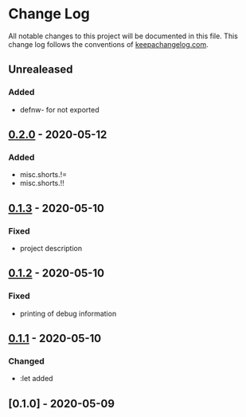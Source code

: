 # Change Log
All notable changes to this project will be documented in this file. This change log follows the conventions of [keepachangelog.com](http://keepachangelog.com/).


## Unrealeased

### Added 
- defnw- for not exported

## [0.2.0] - 2020-05-12

### Added
-  misc.shorts.!=
-  misc.shorts.!!


## [0.1.3] - 2020-05-10

### Fixed
-  project description


## [0.1.2] - 2020-05-10

### Fixed
-  printing of debug information


## [0.1.1] - 2020-05-10

### Changed
-  :let added


## [0.1.0] - 2020-05-09


[Unreleased]: https://github.com/your-name/defnw/compare/0.2.0...HEAD
[0.2.0]: https://github.com/your-name/defnw/compare/0.1.3...0.2.0
[0.1.3]: https://github.com/your-name/defnw/compare/0.1.2...0.1.3
[0.1.2]: https://github.com/your-name/defnw/compare/0.1.1...0.1.2
[0.1.1]: https://github.com/your-name/defnw/compare/0.1.0...0.1.1

